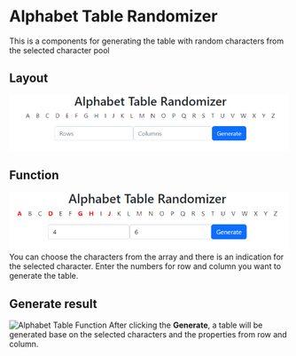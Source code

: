 
# Alphabet Table Randomizer

This is a components for generating the table with random characters from the selected character pool


## Layout

![Alphabet Table Layout](/img/layout.png)

## Function

![Alphabet Table Function](/img/selected.png)
You can choose the characters from the array and there is an indication for the selected character.
Enter the numbers for row and column you want to generate the table.

## Generate result

![Alphabet Table Function](/img/function.png)
After clicking the **Generate**, a table will be generated base on the selected characters and the properties from row and column.

